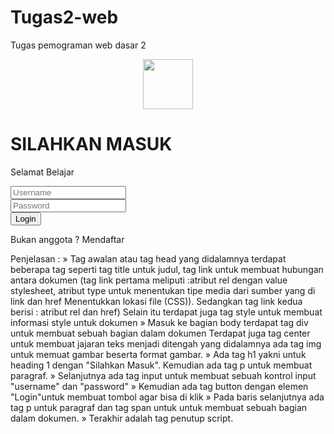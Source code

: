 # Tugas2-web
Tugas pemograman web dasar 2

<!DOCTYPE html>
<html>
    <head> 
        <title>Topic 2</title>
        <link rel="stylesheet" type="text/css" href="assets/css/bootstrap.css"> 
        <link rel="icon" href="assets/img/icon.png"> 
        <style type="text/css"> body{ background-image: url("assets/img/wp.jpg"); }</style>
    </head>
    <body> 
        <div class="vid-container"> 
        <div class="inner-container"> 
        <div class="box">
            <center>
                <img src="assets/img/icon.png" width="80" height="80">
            </center>
            <h1>SILAHKAN MASUK</h1>
            <p>Selamat Belajar</p> 
            <input type="text" placeholder="Username"/> <br>
            <input type="text" placeholder="Password"/> <br>
            <button>Login</button>
            <p>Bukan anggota ? 
                <span>Mendaftar</span>
            </p>
            </div>
            </div>
        </div>
    </body>
</html>

Penjelasan :
» Tag awalan atau tag head yang didalamnya terdapat beberapa tag seperti tag title untuk judul, tag link untuk membuat hubungan antara dokumen (tag link pertama meliputi :atribut rel dengan value stylesheet, atribut type untuk menentukan tipe media dari sumber yang di link dan href Menentukkan lokasi file (CSS)). Sedangkan tag link kedua berisi : atribut rel dan href)
		Selain itu terdapat juga tag style untuk membuat informasi style untuk dokumen
» Masuk ke bagian body terdapat tag div untuk membuat sebuah bagian dalam dokumen
		Terdapat juga tag center untuk membuat jajaran teks menjadi ditengah yang didalamnya ada tag img untuk memuat gambar beserta format gambar.
» Ada tag h1 yakni untuk heading 1 dengan "Silahkan Masuk". Kemudian ada tag p untuk membuat paragraf.
» Selanjutnya ada tag input untuk membuat sebuah kontrol input "username" dan "password"
» Kemudian ada tag button dengan elemen "Login"untuk membuat tombol agar bisa di klik
» Pada baris selanjutnya ada tag p untuk paragraf dan tag span untuk untuk membuat sebuah bagian dalam dokumen.
» Terakhir adalah tag penutup script.
